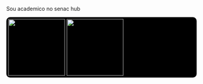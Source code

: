 Sou academico no senac hub

<div style="display: flex; gap: 5px; background-color: #000; padding: 5px; border-radius: 10px; align-items: center; max-width: 100%;">
  <!-- GitHub Stats Image com tema city_lights -->
  <a href="https://beacons.ai/joaoifr">
    <img height="150em" width="auto" src="https://github-readme-stats.vercel.app/api?username=joaoifr&show_icons=true&theme=city_lights&include_all_commits=true&count_private=true">
  </a>

  <!-- GitHub Top Languages Image com tema city_lights -->
  <img height="150em" width="auto" src="https://github-readme-stats.vercel.app/api/top-langs/?username=joaoifr&layout=compact&langs_count=16&theme=city_lights&title_color=00FFFF&text_color=FFFFFF&icon_color=00FFFF&bg_color=000000&border_color=00FFFF">
</div>








